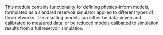This module contains functionality for defining physics-inform models, formulated as a standard reservoir simulator applied to different types of flow networks. The resulting models can either be data-driven and calibrated to measured data, or be reduced models calibrated to simulation results from a full reservoir simulation. 